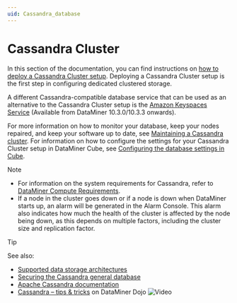 ```yaml
---
uid: Cassandra_database
---
```


# Cassandra Cluster

In this section of the documentation, you can find instructions on [how to deploy a Cassandra Cluster setup](xref:Installing_Cassandra). Deploying a Cassandra Cluster setup is the first step in configuring dedicated clustered storage.

A different Cassandra-compatible database service that can be used as an alternative to the Cassandra Cluster setup is the [Amazon Keyspaces Service](xref:Amazon_Keyspaces_Service) (Available from DataMiner 10.3.0/10.3.3 onwards).

For more information on how to monitor your database, keep your nodes repaired, and keep your software up to date, see [Maintaining a Cassandra cluster](xref:Maintain_Cassandra_Cluster). For information on how to configure the settings for your Cassandra Cluster setup in DataMiner Cube, see [Configuring the database settings in Cube](xref:Configuring_the_database_settings_in_Cube).

> [!NOTE]
>
> - For information on the system requirements for Cassandra, refer to [DataMiner Compute Requirements](xref:DataMiner_Compute_Requirements).
> - If a node in the cluster goes down or if a node is down when DataMiner starts up, an alarm will be generated in the Alarm Console. This alarm also indicates how much the health of the cluster is affected by the node being down, as this depends on multiple factors, including the cluster size and replication factor.

> [!TIP]
> See also:
>
> - [Supported data storage architectures](xref:Supported_system_data_storage_architectures)
> - [Securing the Cassandra general database](xref:Security_Cassandra_general)
> - [Apache Cassandra documentation](https://cassandra.apache.org/doc/latest/)
> - [Cassandra – tips & tricks](https://community.dataminer.services/video/cassandra-tips-tricks/) on DataMiner Dojo ![Video](~/user-guide/images/video_Duo.png)
